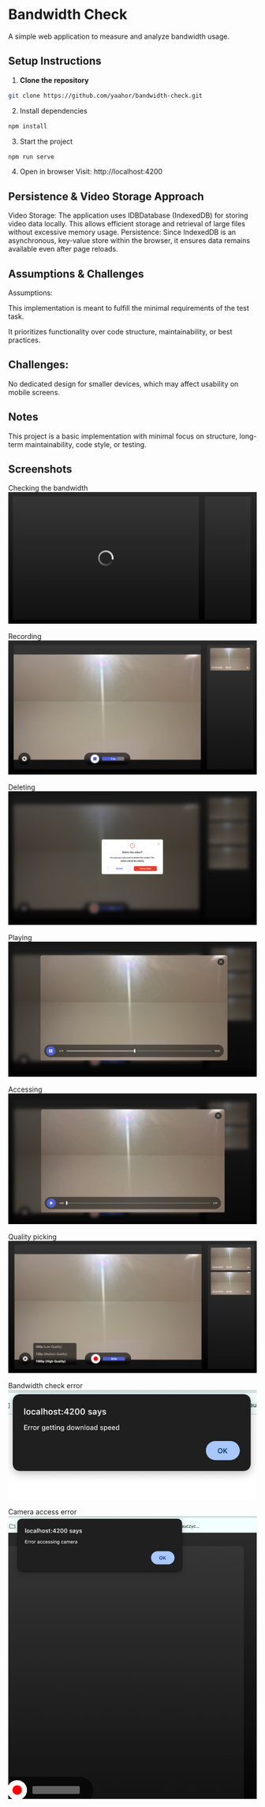 # Bandwidth Check

A simple web application to measure and analyze bandwidth usage.

## Setup Instructions

1. **Clone the repository**
```sh
git clone https://github.com/yaahor/bandwidth-check.git
```
   
2. Install dependencies
```sh
npm install
```

3. Start the project
```sh
npm run serve
```

4. Open in browser
Visit: http://localhost:4200

## Persistence & Video Storage Approach
Video Storage: The application uses IDBDatabase (IndexedDB) for storing video data locally. This allows efficient storage and retrieval of large files without excessive memory usage.
Persistence: Since IndexedDB is an asynchronous, key-value store within the browser, it ensures data remains available even after page reloads.

## Assumptions & Challenges
Assumptions:

This implementation is meant to fulfill the minimal requirements of the test task.

It prioritizes functionality over code structure, maintainability, or best practices.

## Challenges:

No dedicated design for smaller devices, which may affect usability on mobile screens.

## Notes
This project is a basic implementation with minimal focus on structure, long-term maintainability, code style, or testing.

## Screenshots

Checking the bandwidth
![img.png](img.png)

Recording
![img_1.png](img_1.png)

Deleting
![img_2.png](img_2.png)

Playing
![img_3.png](img_3.png)

Accessing
![img_4.png](img_4.png)

Quality picking
![img_5.png](img_5.png)

Bandwidth check error
![img_6.png](img_6.png)

Camera access error
![img_7.png](img_7.png)
